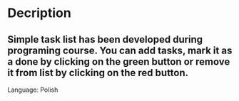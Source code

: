 # Decription
## Simple task list has been developed during programing course. You can add tasks, mark it as a done by clicking on the green button or remove it from list by clicking on the red button.

Language: Polish
